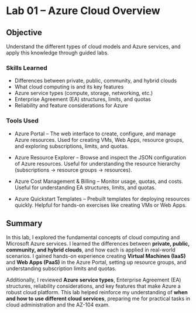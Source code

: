 # Lab 01 – Azure Cloud Overview

## Objective

Understand the different types of cloud models and Azure services, and apply this knowledge through guided labs.


### Skills Learned

- Differences between private, public, community, and hybrid clouds
- What cloud computing is and its key features
- Azure service types (compute, storage, networking, etc.)
- Enterprise Agreement (EA) structures, limits, and quotas
- Reliability and feature considerations for Azure

### Tools Used

- Azure Portal – The web interface to create, configure, and manage Azure resources. Used for creating VMs, Web Apps, resource groups, and exploring subscriptions, limits, and quotas.

- Azure Resource Explorer – Browse and inspect the JSON configuration of Azure resources. Useful for understanding the resource hierarchy (subscriptions → resource groups → resources).

- Azure Cost Management & Billing – Monitor usage, quotas, and costs. Useful for understanding EA structures, limits, and quotas.

- Azure Quickstart Templates  – Prebuilt templates for deploying resources quickly. Helpful for hands-on exercises like creating VMs or Web Apps.
  
## Summary
In this lab, I explored the fundamental concepts of cloud computing and Microsoft Azure services. I learned the differences between **private, public, community, and hybrid clouds**, and how each is applied in real-world scenarios. I gained hands-on experience creating **Virtual Machines (IaaS)** and **Web Apps (PaaS)** in the Azure Portal, setting up resource groups, and understanding subscription limits and quotas.  

Additionally, I reviewed **Azure service types**, Enterprise Agreement (EA) structures, reliability considerations, and key features that make Azure a robust cloud platform. This lab helped reinforce my understanding of **when and how to use different cloud services**, preparing me for practical tasks in cloud administration and the AZ-104 exam.


